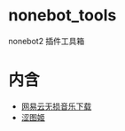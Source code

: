 # nonebot_tools
nonebot2 插件工具箱
# 内含
- [网易云无损音乐下载](https://github.com/kitUIN/nonebot_tools/tree/master/nonebot_tools/nonebot-plugin-ncm)  
- [涩图姬](https://github.com/kitUIN/nonebot_tools/tree/master/nonebot_tools/nonebot-plugin-hso)  
